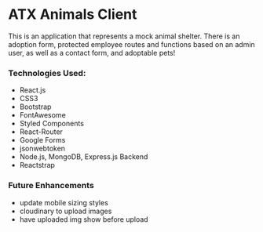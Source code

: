 # ATX Animals Client

This is an application that represents a mock animal shelter. There is an adoption form, protected employee routes and functions based on an admin user, as well as a contact form, and adoptable pets!

### Technologies Used:

- React.js
- CSS3
- Bootstrap
- FontAwesome
- Styled Components
- React-Router
- Google Forms
- jsonwebtoken
- Node.js, MongoDB, Express.js Backend
- Reactstrap

### Future Enhancements

- update mobile sizing styles
- cloudinary to upload images
- have uploaded img show before upload
